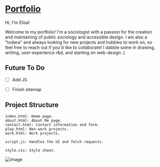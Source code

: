 # [Portfolio](https://elisacarrascolanusse.github.io/Portfolio/)
Hi, I'm Elisa!

Welcome to my portfolio! I'm a sociologist with a passion for the creation and maintaining of public sociology and accessible design. I am also a "todera" and always looking for new projects and hobbies to work on, so feel free to reach out if you'd like to collaborate! I dabble some in drawing, writing, user-experience r&d, and starting on web-design :) 

## Future To Do
  - [ ] Add JS
  - [ ] Finish sitemap
  
    
## Project Structure

    index.html: Home page.
    about.html: About Me page.
    contact.html: Contact information and form.
    play.html: Non-work projects.
    work.html: Work projects.
    
    script.js: Handles the UI and fetch requests.
    
    style.css: Style sheet.
    
    

![image](https://github.com/user-attachments/assets/ff216046-dcd3-4908-a97c-2777871f8e68)
